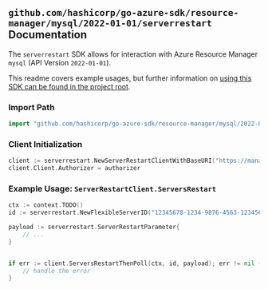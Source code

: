 
## `github.com/hashicorp/go-azure-sdk/resource-manager/mysql/2022-01-01/serverrestart` Documentation

The `serverrestart` SDK allows for interaction with Azure Resource Manager `mysql` (API Version `2022-01-01`).

This readme covers example usages, but further information on [using this SDK can be found in the project root](https://github.com/hashicorp/go-azure-sdk/tree/main/docs).

### Import Path

```go
import "github.com/hashicorp/go-azure-sdk/resource-manager/mysql/2022-01-01/serverrestart"
```


### Client Initialization

```go
client := serverrestart.NewServerRestartClientWithBaseURI("https://management.azure.com")
client.Client.Authorizer = authorizer
```


### Example Usage: `ServerRestartClient.ServersRestart`

```go
ctx := context.TODO()
id := serverrestart.NewFlexibleServerID("12345678-1234-9876-4563-123456789012", "example-resource-group", "serverName")

payload := serverrestart.ServerRestartParameter{
	// ...
}


if err := client.ServersRestartThenPoll(ctx, id, payload); err != nil {
	// handle the error
}
```
